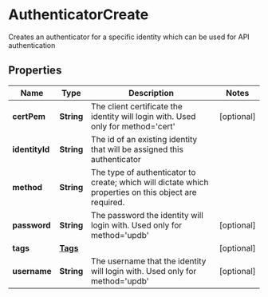 

# AuthenticatorCreate

Creates an authenticator for a specific identity which can be used for API authentication

## Properties

| Name | Type | Description | Notes |
|------------ | ------------- | ------------- | -------------|
|**certPem** | **String** | The client certificate the identity will login with. Used only for method&#x3D;&#39;cert&#39; |  [optional] |
|**identityId** | **String** | The id of an existing identity that will be assigned this authenticator |  |
|**method** | **String** | The type of authenticator to create; which will dictate which properties on this object are required. |  |
|**password** | **String** | The password the identity will login with. Used only for method&#x3D;&#39;updb&#39; |  [optional] |
|**tags** | [**Tags**](Tags.md) |  |  [optional] |
|**username** | **String** | The username that the identity will login with. Used only for method&#x3D;&#39;updb&#39; |  [optional] |



